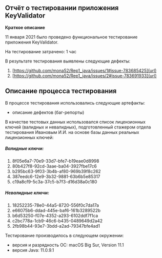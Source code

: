 ## **Отчёт о тестировании приложения KeyValidator**
**Краткое описание** 

11 января 2021 было проведено функциональное тестирование приложения KeyValidator.

На тестирование затрачено: 1 час

В результате тестирования выявлены следующие дефекты:

1. [https://github.com/mona52/Rep1_java/issues/1#issue-783685425](url)
1. [https://github.com/mona52/Rep1_java/issues/2#issue-783691933](url)

## **Описание процесса тестирования**
В процессе тестирования использовались следующие артефакты:

- описание дефектов (баг-репорты)

В качестве тестовых данных использовался список лицензионных ключей (валидных и невалидных), подготовленный стажером отдела тестирования Ивановым И.И. на основе базы данных реальных лицензионных ключей:

##### *Валидные ключи:*

1. 8f05e6a7-70e9-33d7-bfe7-b19eae0d8998
1. 80b427f8-92cd-3aae-ba04-3927fbe17c6
1. b295bc63-9f03-3b4b-af80-969b39f8c262
1. 387eedc6-12e9-3b32-9881-63b6b5e85317
1. c19a8cf9-5c3a-37c5-b7f3-d16d38a0c180

##### *Невалидные ключи:*

1. 18252235-78e0-44a5-8720-556f0c7da17a
1. e66075b6-ddad-445e-baf6-161b3289522b
1. b6d53250-f07e-4352-a293-6102ddf7f1ca
1. c2bc778a-1cb9-46c6-b435-0489649d2a42
1. 2fb98b44-93e7-3bdd-a2ad-79347bfe4ad1


Тестирование производилось в следующем окружении:
- версия и разрядность ОС: macOS Big Sur, Version 11.1
- версия Java: 11.0.9.1